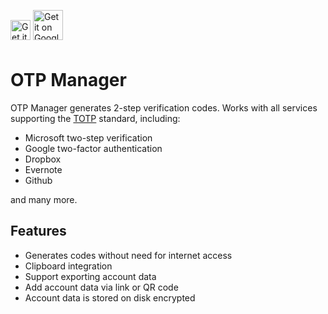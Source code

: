 <a href="https://www.microsoft.com/store/apps/9NBLGGH6HNGN?ocid=badge"><img src="https://assets.windowsphone.com/85864462-9c82-451e-9355-a3d5f874397a/English_get-it-from-MS_InvariantCulture_Default.png" alt="Get it from Microsoft" vspace="8" height="32" /></a>
<a href="https://play.google.com/store/apps/details?id=net.aftnet.OTPManager"><img src="https://cdn.rawgit.com/steverichey/google-play-badge-svg/266d2b2d/img/en_get.svg" alt="Get it on Google Play" height="48" /></a>

# OTP Manager

OTP Manager generates 2-step verification codes.
Works with all services supporting the [TOTP](https://en.wikipedia.org/wiki/Time-based_One-time_Password_Algorithm) standard, including:

- Microsoft two-step verification
- Google two-factor authentication
- Dropbox
- Evernote
- Github

and many more.

## Features

- Generates codes without need for internet access
- Clipboard integration
- Support exporting account data
- Add account data via link or QR code
- Account data is stored on disk encrypted